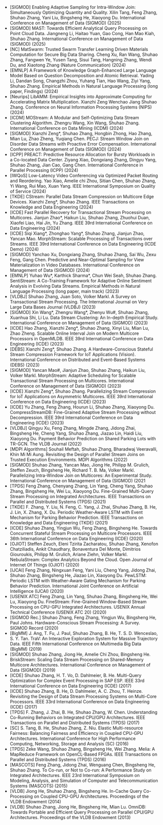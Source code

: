 - [SIGMOD] Enabling Adaptive Sampling for Intra-Window Join: Simultaneously Optimizing Quantity and Quality. Xilin Tang, Feng Zhang, Shuhao Zhang, Yani Liu, Bingsheng He, Xiaoyong Du. International Conference on Management of Data (SIGMOD) (2025)
- [SIGMOD] MAST: Towards Efficient Analytical Query Processing on Point Cloud Data. Jiangneng Li, Haitao Yuan, Gao Cong, Han Mao Kiah, Shuhao Zhang. International Conference on Management of Data (SIGMOD) (2025)
- [NC] MatSwarm: Trusted Swarm Transfer Learning Driven Materials Computation for Secure Big Data Sharing. Cheng Xu, Ran Wang, Shuhao Zhang, Fangwen Ye, Yusen Tang, Sisui Tang, Hangning Zhang, Wendi Du, and Xiaotong Zhang (Nature Communication) (2024)
- [EMNLP] A Framework of Knowledge Graph-Enhanced Large Language Model Based on Question Decomposition and Atomic Retrieval. Yading Li, Dandan Song, Changzhi Zhou, Yuhang Tian, Hao Wang, Ziyi Yang, Shuhao Zhang. Empirical Methods in Natural Language Processing (long paper, Findings) (2024)
- [Neurips] LibAMM: Empirical Insights into Approximate Computing for Accelerating Matrix Multiplication. Xianzhi Zeng Wenchao Jiang Shuhao Zhang. Conference on Neural Information Processing Systems (NIPS) (2024)
- [ICDM] MOStream: A Modular and Self-Optimizing Data Stream Clustering Algorithm. Zhengru Wang, Xin Wang, Shuhao Zhang. International Conference on Data Mining (ICDM) (2024)
- [SIGMOD] Xianzhi Zeng*, Shuhao Zhang, Hongbin Zhong, Hao Zhang, Mian Lu, Zhao Zheng, Yuqiang Chen. PECJ: Stream Window Join on Disorder Data Streams with Proactive Error Compensation. International Conference on Management of Data (SIGMOD) (2024)
- [ICPP] PREACT: Predictive Resource Allocation for Bursty Workloads in a Co-located Data Center. Ziyang Xiao, Dongxiang Zhang, Dingyu Yang, Shuhao Zhang, Jian Cao, Gang Chen. International Conference in Parallel Processing (ICPP) (2024)
- [IWQoS] Low-Latency Video Conferencing via Optimized Packet Routing and Reordering. Yao Xiao, Amelie chi Zhou, Sitian Chen, Shuhao Zhang, Yi Wang, Rui Mao, Xuan Yang. IEEE International Symposium on Quality of Service (2024)
- [TKDE] CStream: Parallel Data Stream Compression on Multicore Edge Devices. Xianzhi Zeng*, Shuhao Zhang. IEEE Transactions on Knowledge and Data Engineering (2024)
- [ICDE] Fast Parallel Recovery for Transactional Stream Processing on Multicores. Jianjun Zhao*, Haikun Liu, Shuhao Zhang, Zhuohui Duan, Xiaofei Liao, Hai Jin, Yu Zhang. IEEE 39rd International Conference on Data Engineering (2024)
- [ICDE] Siqi Xiang*, Zhonghao Yang*, Shuhao Zhang, Jianjun Zhao, Yancan Mao. MorphStream: Scalable Processing of Transactions over Streams. IEEE 39rd International Conference on Data Engineering (ICDE Demo) (2024)
- [SIGMOD] Yanchao Xu, Dongxiang Zhang, Shuhao Zhang, Sai Wu, Zexu Feng, Gang Chen. Predictive and Near-Optimal Sampling for View Materialization in Video Databases. International Conference on Management of Data (SIGMOD) (2024)
- [EMNLP] Yuhao Wu*, Karthick Sharma*, Chun Wei Seah, Shuhao Zhang. SentiStream: A Co-Training Framework for Adaptive Online Sentiment Analysis in Evolving Data Streams. Empirical Methods in Natural Language Processing (long paper, main track) (2023)
- [VLDBJ] Shuhao Zhang, Juan Soto, Volker Markl. A Survey on Transactional Stream Processing. The International Journal on Very Large Data Bases Journal (VLDBJ) (2023)
- [SIGMOD] Xin Wang*, Zhengru Wang*, Zhenyu Wu#, Shuhao Zhang, Xuanhua Shi, Li Lu. Data Stream Clustering: An In-depth Empirical Study. International Conference on Management of Data (SIGMOD) (2023)
- [ICDE] Hao Zhang, Xianzhi Zeng*, Shuhao Zhang, Xinyi Liu, Mian Lu, Zhao Zheng. Scalable Online Interval Join on Modern Multicore Processors in OpenMLDB. IEEE 39rd International Conference on Data Engineering (ICDE) (2023)
- [DEBS] Xianzhi Zeng*, Shuhao Zhang. A Hardware-Conscious Stateful Stream Compression Framework for IoT Applications (Vision). International Conference on Distributed and Event-Based Systems (DEBS) (2023)
- [SIGMOD] Yancan Mao#, Jianjun Zhao, Shuhao Zhang, Haikun Liu, Volker Markl. MorphStream: Adaptive Scheduling for Scalable Transactional Stream Processing on Multicores. International Conference on Management of Data (SIGMOD) (2023)
- [ICDE] Xianzhi Zeng*, Shuhao Zhang. Parallelizing Stream Compression for IoT Applications on Asymmetric Multicores. IEEE 39rd International Conference on Data Engineering (ICDE) (2023)
- [ICDE] Yu Zhang, Feng Zhang, Hourun Li, Shuhao Zhang, Xiaoyong Du. CompressStreamDB: Fine-Grained Adaptive Stream Processing without Decompression. IEEE 39rd International Conference on Data Engineering (ICDE) (2023)
- [VLDBJ] Qingyu Xu, Feng Zhang, Mingde Zhang, Jidong Zhai, Bingsheng He, Cheng Yang, Shuhao Zhang, Jiazao Lin, Haidi Liu, Xiaoyong Du. Payment Behavior Prediction on Shared Parking Lots with TR-GCN. The VLDB Journal (2022)
- [MDPI Algorithms] Souhail Meftah, Shuhao Zhang, Bharadwaj Veeravalli, Khin Mi Mi Aung. Revisiting the Design of Parallel Stream Joins on Trusted Execution Environments. MDPI Algorithms (2022)
- [SIGMOD] Shuhao Zhang, Yancan Mao, Jiong He, Philipp M. Grulich, Steffen Zeuch, Bingsheng He, Richard T. B. Ma, Volker Markl. Parallelizing Intra-Window Join on Multicores: An Experimental Study. International Conference on Management of Data (SIGMOD) (2021
- [TPDS] Feng Zhang, Chenyang Zhang, Lin Yang, Cheng Yang, Shuhao Zhang, Bingsheng He, Wei Lu, Xiaoyong Du. Fine-Grained Multi-Query Stream Processing on Integrated Architectures. IEEE Transactions on Parallel and Distributed Systems (TPDS) (2021)
- [TKDE] F. Zhang, Y. Liu, N. Feng, C. Yang, J. Zhai, Shuhao Zhang, B. He, J. Lin, X. Zhang, X. Du. Periodic Weather-Aware LSTM with Event Mechanism for Parking Behavior Prediction. IEEE Transactions on Knowledge and Data Engineering (TKDE) (2021)
- [ICDE] Shuhao Zhang, Yingjun Wu, Feng Zhang, Bingsheng He. Towards Concurrent Stateful Stream Processing on Multicore Processors. IEEE 36th International Conference on Data Engineering (ICDE) (2020)
- [OJIOT] Steffen Zeuch, Eleni Tzirita Zacharatou, Shuhao Zhang, Xenofon Chatziliadis, Ankit Chaudhary, Bonaventura Del Monte, Dimitrios Giouroukis, Philipp M. Grulich, Ariane Ziehn, Volker Markl. NebulaStream: Complex Analytics Beyond the Cloud. Open Journal of Internet Of Things (OJIOT) (2020)
- [IJCAI] Feng Zhang, Ningxuan Feng, Yani Liu, Cheng Yang, Jidong Zhai, Shuhao Zhang, Bingsheng He, Jiazao Lin, Xiaoyong Du. PewLSTM: Periodic LSTM with Weather-Aware Gating Mechanism for Parking Behavior Prediction. International Joint Conference on Artificial Intelligence (IJCAI) (2020)
- [USENIX ATC] Feng Zhang, Lin Yang, Shuhao Zhang, Bingsheng He, Wei Lu, Xiaoyong Du. FineStream: Fine-Grained Window-Based Stream Processing on CPU-GPU Integrated Architectures. USENIX Annual Technical Conference (USENIX ATC 20) (2020)
- [SIGMOD Rec.] Shuhao Zhang, Feng Zhang, Yingjun Wu, Bingsheng He, Paul Johns. Hardware-Conscious Stream Processing: A Survey. SIGMOD Record (2020)
- [BigMM] J. Ang, T. Fu, J. Paul, Shuhao Zhang, B. He, T. S. D. Wenceslao, S. Y. Tan. TraV: An Interactive Exploration System for Massive Trajectory Data. IEEE Fifth International Conference on Multimedia Big Data (BigMM) (2019)
- [SIGMOD] Shuhao Zhang, Jiong He, Amelie Chi Zhou, Bingsheng He. BriskStream: Scaling Data Stream Processing on Shared-Memory Multicore Architectures. International Conference on Management of Data (SIGMOD) (2019)
- [ICDE] Shuhao Zhang, H. T. Vo, D. Dahlmeier, B. He. Multi-Query Optimization for Complex Event Processing in SAP ESP. IEEE 33rd International Conference on Data Engineering (ICDE) (2017)
- [ICDE] Shuhao Zhang, B. He, D. Dahlmeier, A. C. Zhou, T. Heinze. Revisiting the Design of Data Stream Processing Systems on Multi-Core Processors. IEEE 33rd International Conference on Data Engineering (ICDE) (2017)
- [TPDS] F. Zhang, J. Zhai, B. He, Shuhao Zhang, W. Chen. Understanding Co-Running Behaviors on Integrated CPU/GPU Architectures. IEEE Transactions on Parallel and Distributed Systems (TPDS) (2017)
- [SC] S. Tang, B. He, Shuhao Zhang, Z. Niu. Elastic Multi-resource Fairness: Balancing Fairness and Efficiency in Coupled CPU-GPU Architectures. International Conference for High Performance Computing, Networking, Storage and Analysis (SC) (2016)
- [TPDS] Zeke Wang, Shuhao Zhang, Bingsheng He, Wei Zhang. Melia: A MapReduce Framework on OpenCL-Based FPGAs. IEEE Transactions on Parallel and Distributed Systems (TPDS) (2016)
- [MASCOTS] Feng Zhang, Jidong Zhai, Wenguang Chen, Bingsheng He, Shuhao Zhang. To Co-run, or Not to Co-run: A Performance Study on Integrated Architectures. IEEE 23rd International Symposium on Modeling, Analysis, and Simulation of Computer and Telecommunication Systems (MASCOTS) (2015)
- [VLDB] Jiong He, Shuhao Zhang, Bingsheng He. In-Cache Query Co-Processing on Coupled CPU-GPU Architectures. Proceedings of the VLDB Endowment (2014)
- [VLDB] Shuhao Zhang, Jiong He, Bingsheng He, Mian Lu. OmniDB: Towards Portable and Efficient Query Processing on Parallel CPU/GPU Architectures. Proceedings of the VLDB Endowment (2013)
